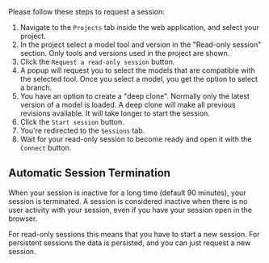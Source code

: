 <!--
 ~ SPDX-FileCopyrightText: Copyright DB Netz AG and the capella-collab-manager contributors
 ~ SPDX-License-Identifier: Apache-2.0
 -->

Please follow these steps to request a session:

1. Navigate to the `Projects` tab inside the web application, and select your
   project.
1. In the project select a model tool and version in the "Read-only session"
   section. Only tools and versions used in the project are shown.
1. Click the `Request a read-only session` button.
1. A popup will request you to select the models that are compatible with the
   selected tool. Once you select a model, you get the option to select a
   branch.
1. You have an option to create a "deep clone". Normally only the latest
   version of a model is loaded. A deep clone will make all previous revisions
   available. It will take longer to start the session.
1. Click the `Start session` button.
1. You're redirected to the `Sessions` tab.
1. Wait for your read-only session to become ready and open it with the
   `Connect` button.

## Automatic Session Termination

When your session is inactive for a long time (default 90 minutes), your
session is terminated. A session is considered inactive when there is no user
activity with your session, even if you have your session open in the browser.

For read-only sessions this means that you have to start a new session. For
persistent sessions the data is persisted, and you can just request a new
session.

